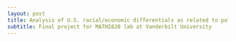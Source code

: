 ```yaml
---
layout: post
title: Analysis of U.S. racial/economic differentials as related to police killings
subtitle: Final project for MATH2820 lab at Vanderbilt University
---
```

